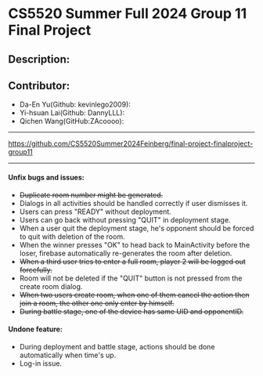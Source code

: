 # CS5520 Summer Full 2024 Group 11 Final Project

## Description:
    

## Contributor: 
- Da-En Yu(Github: kevinlego2009): 
- Yi-hsuan Lai(Github: DannyLLL): 
- Qichen Wang(GitHub:ZAcoooo): 

---
https://github.com/CS5520Summer2024Feinberg/final-project-finalproject-group11

---

#### Unfix bugs and issues:
- ~~Duplicate room number might be generated.~~
- Dialogs in all activities should be handled correctly if user dismisses it. 
- Users can press "READY" without deployment. 
- Users can go back without pressing "QUIT" in deployment stage.
- When a user quit the deployment stage, he's opponent should be forced to quit with deletion of the room.
- When the winner presses "OK" to head back to MainActivity before the loser, firebase automatically re-generates the room after deletion.
- ~~When a third user tries to enter a full room, player 2 will be logged out forcefully.~~
- Room will not be deleted if the "QUIT" button is not pressed from the create room dialog.
- ~~When two users create room, when one of them cancel the action then join a room, the other one only enter by himself.~~ 
- ~~During battle stage, one of the device has same UID and opponentID.~~


#### Undone feature:
- During deployment and battle stage, actions should be done automatically when time's up.
- Log-in issue.
